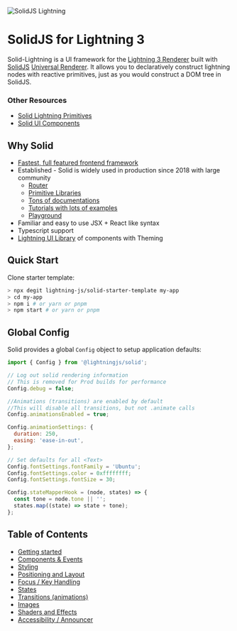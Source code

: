 <p>
  <img src="https://assets.solidjs.com/banner?project=Library&type=solid-lightning" alt="SolidJS Lightning" />
</p>

# SolidJS for Lightning 3

Solid-Lightning is a UI framework for the [Lightning 3 Renderer](https://github.com/lightning-js/renderer) built with [SolidJS](https://www.solidjs.com/) [Universal Renderer](https://github.com/solidjs/solid/releases/tag/v1.2.0). It allows you to declaratively construct lightning nodes with reactive primitives, just as you would construct a DOM tree in SolidJS.

### Other Resources

- [Solid Lightning Primitives](https://github.com/lightning-js/solid-primitives)
- [Solid UI Components](https://github.com/lightning-js/ui-components)

## Why Solid

- [Fastest, full featured frontend framework](https://dev.to/ryansolid/introducing-the-solidjs-ui-library-4mck)
- Established - Solid is widely used in production since 2018 with large community
  - [Router](https://github.com/solidjs/solid-router)
  - [Primitive Libraries](https://github.com/solidjs-community/solid-primitives)
  - [Tons of documentations](https://docs.solidjs.com/)
  - [Tutorials with lots of examples]()
  - [Playground](https://playground.solidjs.com/)
- Familiar and easy to use JSX + React like syntax
- Typescript support
- [Lightning UI Library](https://github.com/lightning-js/ui-components) of components with Theming

## Quick Start

Clone starter template:

```sh
> npx degit lightning-js/solid-starter-template my-app
> cd my-app
> npm i # or yarn or pnpm
> npm start # or yarn or pnpm
```

## Global Config

Solid provides a global `Config` object to setup application defaults:

```js
import { Config } from '@lightningjs/solid';

// Log out solid rendering information
// This is removed for Prod builds for performance
Config.debug = false;

//Animations (transitions) are enabled by default
//This will disable all transitions, but not .animate calls
Config.animationsEnabled = true;

Config.animationSettings: {
  duration: 250,
  easing: 'ease-in-out',
};

// Set defaults for all <Text>
Config.fontSettings.fontFamily = 'Ubuntu';
Config.fontSettings.color = 0xffffffff;
Config.fontSettings.fontSize = 30;

Config.stateMapperHook = (node, states) => {
  const tone = node.tone || '';
  states.map((state) => state + tone);
};
```

## Table of Contents

- [Getting started](getting_started.md)
- [Components & Events](components.md)
- [Styling](styling.md)
- [Positioning and Layout](layout.md)
- [Focus / Key Handling](keyhandling.md)
- [States](states.md)
- [Transitions (animations)](transitions.md)
- [Images](images.md)
- [Shaders and Effects](effects.md)
- [Accessibility / Announcer](a11y.md)
